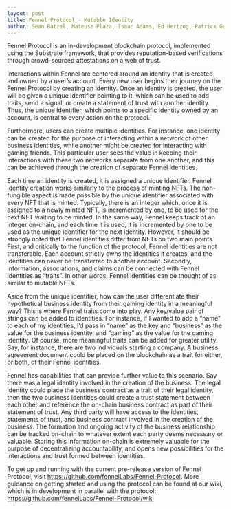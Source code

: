 ```yaml
---
layout: post
title: Fennel Protocol - Mutable Identity
author: Sean Batzel, Mateusz Plaza, Isaac Adams, Ed Hertzog, Patrick Gryczka
---
```

Fennel Protocol is an in-development blockchain protocol, implemented using the Substrate framework, that provides reputation-based verifications through crowd-sourced attestations on a web of trust.

Interactions within Fennel are centered around an identity that is created and owned by a user’s account. Every new user begins their journey on the Fennel Protocol by creating an identity. Once an identity is created, the user will be given a unique identifier pointing to it, which can be used to add traits, send a signal, or create a statement of trust with another identity. Thus, the unique identifier, which points to a specific identity owned by an account, is central to every action on the protocol. 

Furthermore, users can create multiple identities. For instance, one identity can be created for the purpose of interacting within a network of other business identities, while another might be created for interacting with gaming friends. This particular user sees the value in keeping their interactions with these two networks separate from one another, and this can be achieved through the creation of separate Fennel identities.

Each time an identity is created, it is assigned a unique identifier. Fennel identity creation works similarly to the process of minting NFTs. The non-fungible aspect is made possible by the unique identifier associated with every NFT that is minted. Typically, there is an integer which, once it is assigned to a newly minted NFT, is incremented by one, to be used for the next NFT waiting to be minted. In the same way, Fennel keeps track of an integer on-chain, and each time it is used, it is incremented by one to be used as the unique identifier for the next identity. However, it should be strongly noted that Fennel identities differ from NFTs on two main points. First, and critically to the function of the protocol, Fennel identities are not transferable. Each account strictly owns the identities it creates, and the identities can never be transferred to another account. Secondly, information, associations, and claims can be connected with Fennel identities as “traits”. In other words, Fennel identities can be thought of as similar to mutable NFTs.

Aside from the unique identifier, how can the user differentiate their hypothetical business identity from their gaming identity in a meaningful way? This is where Fennel traits come into play. Any key/value pair of strings can be added to identities. For instance, if I wanted to add a “name” to each of my identities, I’d pass in “name” as the key and “business” as the value for the business identity, and “gaming” as the value for the gaming identity. Of course, more meaningful traits can be added for greater utility. Say, for instance, there are two individuals starting a company. A business agreement document could be placed on the blockchain as a trait for either, or both, of their Fennel identities.

Fennel has capabilities that can provide further value to this scenario. Say there was a legal identity involved in the creation of the business. The legal identity could place the business contract as a trait of their legal identity, then the two business identities could create a trust statement between each other and reference the on-chain business contract as part of their statement of trust. Any third party will have access to the identities, statements of trust, and business contract involved in the creation of the business. The formation and ongoing activity of the business relationship can be tracked on-chain to whatever extent each party deems necessary or valuable. Storing this information on-chain is extremely valuable for the purpose of decentralizing accountability, and opens new possibilities for the interactions and trust formed between identities.

To get up and running with the current pre-release version of Fennel Protocol, visit https://github.com/fennelLabs/Fennel-Protocol. 
More guidance on getting started and using the protocol can be found at our wiki, which is in development in parallel with the protocol: https://github.com/fennelLabs/Fennel-Protocol/wiki 
